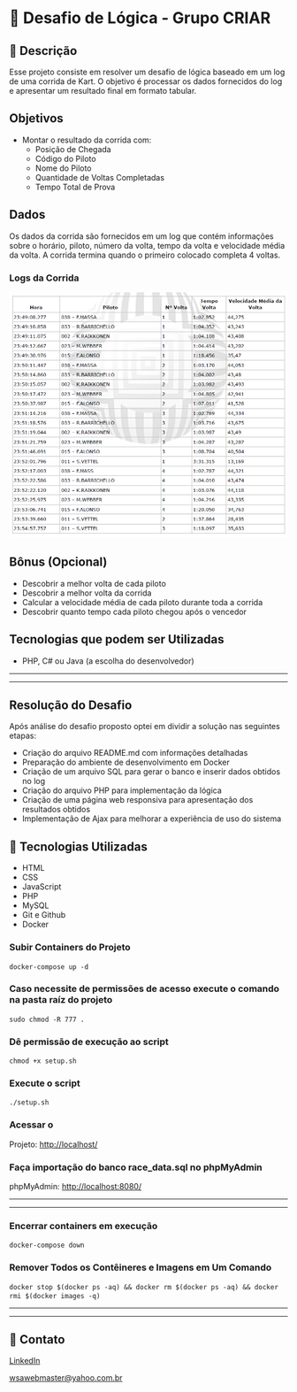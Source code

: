# 📂 Desafio de Lógica - Grupo CRIAR

## 📃 Descrição

Esse projeto consiste em resolver um desafio de lógica baseado em um log de uma corrida de Kart. O objetivo é processar os dados fornecidos do log e apresentar um resultado final em formato tabular.

## Objetivos

- Montar o resultado da corrida com:
  - Posição de Chegada
  - Código do Piloto
  - Nome do Piloto
  - Quantidade de Voltas Completadas
  - Tempo Total de Prova

## Dados

Os dados da corrida são fornecidos em um log que contém informações sobre o horário, piloto, número da volta, tempo da volta e velocidade média da volta. A corrida termina quando o primeiro colocado completa 4 voltas.

### Logs da Corrida

![Registro de Log](kartLog.png)

## Bônus (Opcional)

- Descobrir a melhor volta de cada piloto
- Descobrir a melhor volta da corrida
- Calcular a velocidade média de cada piloto durante toda a corrida
- Descobrir quanto tempo cada piloto chegou após o vencedor

## Tecnologias que podem ser Utilizadas

- PHP, C# ou Java (a escolha do desenvolvedor)

---
---

## Resolução do Desafio

Após análise do desafio proposto optei em dividir a solução nas seguintes etapas: 

- Criação do arquivo README.md com informações detalhadas
- Preparação do ambiente de desenvolvimento em Docker
- Criação de um arquivo SQL para gerar o banco e inserir dados obtidos no log
- Criação do arquivo PHP para implementação da lógica
- Criação de uma página web responsiva para apresentação dos resultados obtidos
- Implementação de Ajax para melhorar a experiência de uso do sistema

## 🚀 Tecnologias Utilizadas

- HTML
- CSS
- JavaScript
- PHP
- MySQL
- Git e Github
- Docker

### Subir Containers do Projeto

    docker-compose up -d

### Caso necessite de permissões de acesso execute o comando na pasta raíz do projeto

    sudo chmod -R 777 .

### Dê permissão de execução ao script

    chmod +x setup.sh

### Execute o script

    ./setup.sh

### Acessar o
Projeto: [http://localhost/](http://localhost/)<br />

### Faça importação do banco race_data.sql no phpMyAdmin
phpMyAdmin: [http://localhost:8080/](http://localhost:8080/)





---
---

### Encerrar containers em execução

    docker-compose down

### Remover Todos os Contêineres e Imagens em Um Comando

    docker stop $(docker ps -aq) && docker rm $(docker ps -aq) && docker rmi $(docker images -q)

---
---
## 📧 Contato
[LinkedIn](https://www.linkedin.com/in/wsawebmaster/)

[wsawebmaster@yahoo.com.br](mailto:wsawebmaster@yahoo.com.br)
